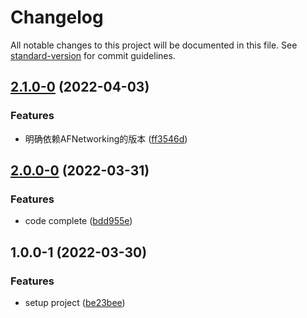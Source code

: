 # Changelog

All notable changes to this project will be documented in this file. See [standard-version](https://github.com/conventional-changelog/standard-version) for commit guidelines.

## [2.1.0-0](https://github.com/jinsikui/xNavigate/compare/v2.0.0-0...v2.1.0-0) (2022-04-03)


### Features

* 明确依赖AFNetworking的版本 ([ff3546d](https://github.com/jinsikui/xNavigate/commit/ff3546d6828c46548426f338a8459849d08dd1ad))

## [2.0.0-0](https://github.com/jinsikui/xNavigate/compare/v1.0.0-1...v2.0.0-0) (2022-03-31)


### Features

* code complete ([bdd955e](https://github.com/jinsikui/xNavigate/commit/bdd955ecfa367367ce1036089c0ab2528554ed8d))

## 1.0.0-1 (2022-03-30)


### Features

* setup project ([be23bee](https://github.com/jinsikui/xNavigate/commit/be23bee160b1760fd21001b2ebc5885ff33d0d4d))
